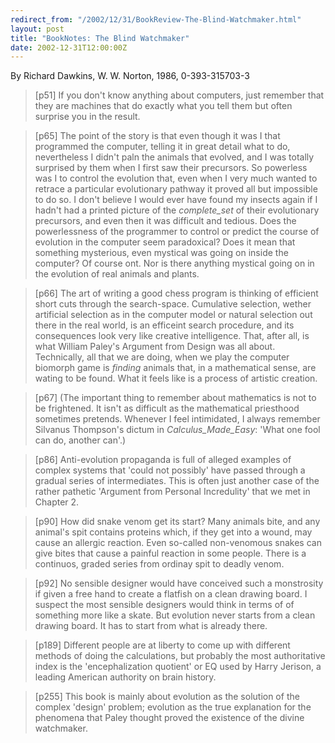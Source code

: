 ```yaml
---
redirect_from: "/2002/12/31/BookReview-The-Blind-Watchmaker.html"
layout: post
title: "BookNotes: The Blind Watchmaker"
date: 2002-12-31T12:00:00Z
---
```

By Richard Dawkins, W. W. Norton, 1986, 0-393-315703-3

> 
> [p51] If you don't know anything about computers, just remember
> that they are machines that do exactly what you tell them but often
> surprise you in the result.



> [p65] The point of the story is that even though it was I that
> programmed the computer, telling it in great detail what to do,
> nevertheless I didn't paln the animals that evolved, and I was totally
> surprised by them when I first saw their precursors. So powerless was
> I to control the evolution that, even when I very much wanted to
> retrace a particular evolutionary pathway it proved all but impossible
> to do so. I don't believe I would ever have found my insects again if
> I hadn't had a printed picture of the _complete_set_ of their
> evolutionary precursors, and even then it was difficult and
> tedious. Does the powerlessness of the programmer to control or
> predict the course of evolution in the computer seem paradoxical?
> Does it mean that something mysterious, even mystical was going on
> inside the computer? Of course ont. Nor is there anything mystical
> going on in the evolution of real animals and plants.



> [p66] The art of writing a good chess program is thinking of
> efficient short cuts through the search-space.  Cumulative selection,
> wether artificial selection as in the computer model or natural
> selection out there in the real world, is an efficeint search
> procedure, and its consequences look very like creative intelligence.
> That, after all, is what William Paley's Argument from Design was all
> about.  Technically, all that we are doing, when we play the computer
> biomorph game is _finding_ animals that, in a mathematical sense, are
> wating to be found.  What it feels like is a process of artistic
> creation.



> [p67] (The important thing to remember about mathematics is not to
> be frightened.  It isn't as difficult as the mathematical priesthood
> sometimes pretends.  Whenever I feel intimidated, I always remember
> Silvanus Thompson's dictum in _Calculus_Made_Easy_: 'What one fool can
> do, another can'.)



> [p86] Anti-evolution propaganda is full of alleged examples of
> complex systems that 'could not possibly' have passed through a
> gradual series of intermediates.  This is often just another case of
> the rather pathetic 'Argument from Personal Incredulity' that we met
> in Chapter 2.



> [p90] How did snake venom get its start?  Many animals bite, and any
> animal's spit contains proteins which, if they get into a wound, may
> cause an allergic reaction.  Even so-called non-venomous snakes can
> give bites that cause a painful reaction in some people.  There is a
> continuos, graded series from ordinay spit to deadly venom.



> [p92] No sensible designer would have conceived such a monstrosity
> if given a free hand to create a flatfish on a clean drawing board.  I
> suspect the most sensible designers would think in terms of of
> something more like a skate. But evolution never starts from a clean
> drawing board.  It has to start from what is already there.



> [p189] Different people are at liberty to come up with different
> methods of doing the calculations, but probably the most authoritative
> index is the 'encephalization quotient' or EQ used by Harry Jerison, a
> leading American authority on brain history.



> [p255] This book is mainly about evolution as the solution of the
> complex 'design' problem; evolution as the true explanation for the
> phenomena that Paley thought proved the existence of the divine
> watchmaker.



